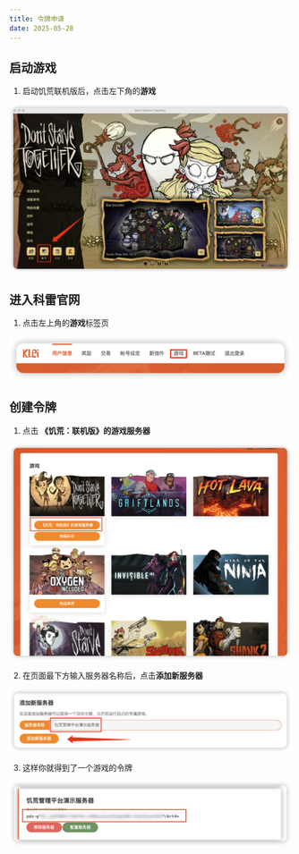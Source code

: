 ```yaml
---
title: 令牌申请
date: 2025-05-28
---
```


## 启动游戏
1. 启动饥荒联机版后，点击左下角的**游戏**

![点击游戏](./assets/token/game.png)

## 进入科雷官网
1. 点击左上角的**游戏**标签页

![游戏标签页](./assets/token/tab.png)

## 创建令牌
1. 点击 **《饥荒：联机版》的游戏服务器**

![游戏服务器](./assets/token/dedicated-server.png)

2. 在页面最下方输入服务器名称后，点击**添加新服务器**

![添加新服务器](./assets/token/server-name.png)

3. 这样你就得到了一个游戏的令牌

![令牌](./assets/token/token-created.png)
